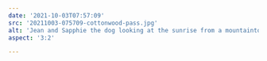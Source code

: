 ```yaml
---
date: '2021-10-03T07:57:09'
src: '20211003-075709-cottonwood-pass.jpg'
alt: 'Jean and Sapphie the dog looking at the sunrise from a mountaintop'
aspect: '3:2'

---
```

